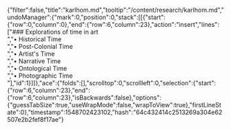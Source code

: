 {"filter":false,"title":"karlhom.md","tooltip":"/content/research/karlhom.md","undoManager":{"mark":0,"position":0,"stack":[[{"start":{"row":0,"column":0},"end":{"row":6,"column":23},"action":"insert","lines":["### Explorations of time in art<br>","• Historical Time<br>","• Post-Colonial Time<br>","• Artist's Time<br>","• Narrative Time<br>","• Ontological Time<br>","• Photographic Time<br>"],"id":1}]]},"ace":{"folds":[],"scrolltop":0,"scrollleft":0,"selection":{"start":{"row":6,"column":23},"end":{"row":6,"column":23},"isBackwards":false},"options":{"guessTabSize":true,"useWrapMode":false,"wrapToView":true},"firstLineState":0},"timestamp":1548702423102,"hash":"64c432414c2513269a304e62507e2b2fef8f17ae"}